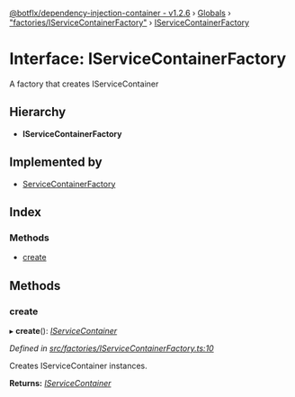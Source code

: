 [@botflx/dependency-injection-container - v1.2.6](../README.md) › [Globals](../globals.md) › ["factories/IServiceContainerFactory"](../modules/_factories_iservicecontainerfactory_.md) › [IServiceContainerFactory](_factories_iservicecontainerfactory_.iservicecontainerfactory.md)

# Interface: IServiceContainerFactory

A factory that creates IServiceContainer

## Hierarchy

* **IServiceContainerFactory**

## Implemented by

* [ServiceContainerFactory](../classes/_factories_servicecontainerfactory_.servicecontainerfactory.md)

## Index

### Methods

* [create](_factories_iservicecontainerfactory_.iservicecontainerfactory.md#create)

## Methods

###  create

▸ **create**(): *[IServiceContainer](_iservicecontainer_.iservicecontainer.md)*

*Defined in [src/factories/IServiceContainerFactory.ts:10](https://github.com/botflux/dependency-injection-container/blob/2d78c73/src/factories/IServiceContainerFactory.ts#L10)*

Creates IServiceContainer instances.

**Returns:** *[IServiceContainer](_iservicecontainer_.iservicecontainer.md)*
